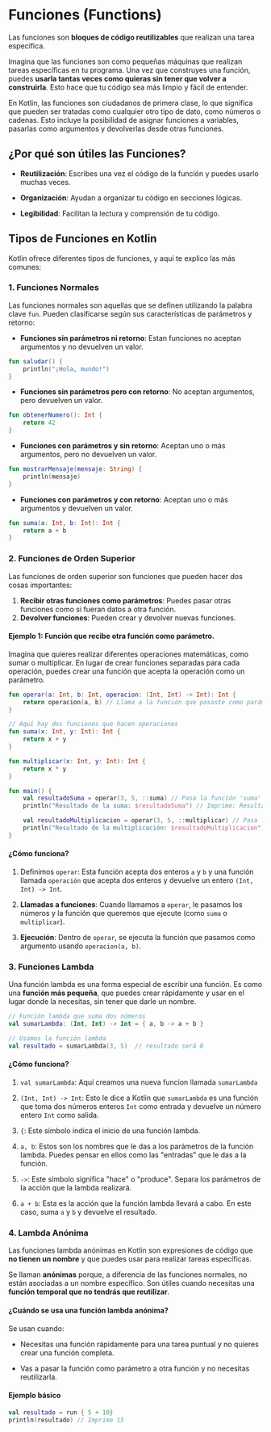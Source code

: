# Funciones (Functions)

Las funciones son **bloques de código reutilizables** que realizan una tarea específica.

Imagina que las funciones son como pequeñas máquinas que realizan tareas específicas en tu programa.
Una vez que construyes una función, puedes **usarla tantas veces como quieras sin tener que volver a construirla**. Esto hace que tu código sea más limpio y fácil de entender.

En Kotlin, las funciones son ciudadanos de primera clase, lo que significa que pueden ser tratadas como cualquier otro tipo de dato, como números o cadenas. Esto incluye la posibilidad de asignar funciones a variables, pasarlas como argumentos y devolverlas desde otras funciones.

## ¿Por qué son útiles las Funciones?

- **Reutilización**: Escribes una vez el código de la función y puedes usarlo muchas veces.


- **Organización**: Ayudan a organizar tu código en secciones lógicas.


- **Legibilidad**: Facilitan la lectura y comprensión de tu código.

## Tipos de Funciones en Kotlin
Kotlin ofrece diferentes tipos de funciones, y aquí te explico las más comunes:

### 1. Funciones Normales

Las funciones normales son aquellas que se definen utilizando la palabra clave `fun`. Pueden clasificarse según sus características de parámetros y retorno:

- **Funciones sin parámetros ni retorno**: Estan funciones no aceptan argumentos y no devuelven un valor.
```kotlin
fun saludar() { 
    println("¡Hola, mundo!") 
}
```
- **Funciones sin parámetros pero con retorno**: No aceptan argumentos, pero devuelven un valor.
```kotlin
fun obtenerNumero(): Int { 
    return 42
}
```
- **Funciones con parámetros y sin retorno**: Aceptan uno o más argumentos, pero no devuelven un valor.
```kotlin
fun mostrarMensaje(mensaje: String) { 
    println(mensaje)
}
```
- **Funciones con parámetros y con retorno**: Aceptan uno o más argumentos y devuelven un valor.
```kotlin
fun suma(a: Int, b: Int): Int {
    return a + b
}
```

### 2. Funciones de Orden Superior
Las funciones de orden superior son funciones que pueden hacer dos cosas importantes:

1. **Recibir otras funciones como parámetros**: Puedes pasar otras funciones como si fueran datos a otra función.
2. **Devolver funciones**: Pueden crear y devolver nuevas funciones.

#### Ejemplo 1: Función que recibe otra función como parámetro.
Imagina que quieres realizar diferentes operaciones matemáticas, como sumar o multiplicar. En lugar de crear funciones separadas para cada operación, puedes crear una función que acepta la operación como un parámetro.

```kotlin
fun operar(a: Int, b: Int, operacion: (Int, Int) -> Int): Int {
    return operacion(a, b) // Llama a la función que pasaste como parámetro
}

// Aquí hay dos funciones que hacen operaciones
fun suma(x: Int, y: Int): Int {
    return x + y
}

fun multiplicar(x: Int, y: Int): Int {
    return x * y
}

fun main() {
    val resultadoSuma = operar(3, 5, ::suma) // Pasa la función 'suma'
    println("Resultado de la suma: $resultadoSuma") // Imprime: Resultado de la suma: 8

    val resultadoMultiplicacion = operar(3, 5, ::multiplicar) // Pasa la función 'multiplicar'
    println("Resultado de la multiplicación: $resultadoMultiplicacion") // Imprime: Resultado de la multiplicación: 15
}
```
#### ¿Cómo funciona?

1. Definimos `operar`: Esta función acepta dos enteros `a` y `b` y una función llamada `operación` que acepta dos enteros y devuelve un entero `(Int, Int) -> Int`.


2. **Llamadas a funciones**: Cuando llamamos a ``operar``, le pasamos los números y la función que queremos que ejecute (como ``suma`` o `multiplicar`).


3. **Ejecución**: Dentro de ``operar``, se ejecuta la función que pasamos como argumento usando ``operacion(a, b)``.

### 3. Funciones Lambda

Una función lambda es una forma especial de escribir una función. Es como una **función más pequeña**, que puedes crear rápidamente y usar en el lugar donde la necesitas, sin tener que darle un nombre.

```kotlin
// Función lambda que suma dos números
val sumarLambda: (Int, Int) -> Int = { a, b -> a + b }

// Usamos la función lambda
val resultado = sumarLambda(3, 5)  // resultado será 8
```

#### ¿Cómo funciona?

1. `val sumarLambda`: Aquí creamos una nueva funcion llamada `sumarLambda`


2. `(Int, Int) -> Int`: Esto le dice a Kotlin que `sumarLambda` es una función que toma dos números enteros `Int` como entrada y devuelve un número entero `Int` como salida.


3. `{`: Este símbolo indica el inicio de una función lambda.


4. `a, b`: Estos son los nombres que le das a los parámetros de la función lambda. Puedes pensar en ellos como las "entradas" que le das a la función.


5. `->`: Este símbolo significa "hace" o "produce". Separa los parámetros de la acción que la lambda realizará.


6. `a + b`: Esta es la acción que la función lambda llevará a cabo. En este caso, suma ``a`` y `b` y devuelve el resultado.

### 4. Lambda Anónima
Las funciones lambda anónimas en Kotlin son expresiones de código que **no tienen un nombre** y que puedes usar para realizar tareas específicas. 

Se llaman **anónimas** porque, a diferencia de las funciones normales, no están asociadas a un nombre específico. 
Son útiles cuando necesitas una **función temporal que no tendrás que reutilizar**.

#### ¿Cuándo se usa una función lambda anónima?
Se usan cuando:
- Necesitas una función rápidamente para una tarea puntual y no quieres crear una función completa.


- Vas a pasar la función como parámetro a otra función y no necesitas reutilizarla.

#### Ejemplo básico
```kotlin
val resultado = run { 5 + 10}
println(resultado) // Imprime 15
```
